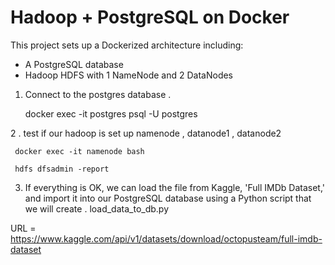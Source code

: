 
# Hadoop + PostgreSQL on Docker

This project sets up a Dockerized architecture including:
- A PostgreSQL database
- Hadoop HDFS with 1 NameNode and 2 DataNodes

1. Connect to the postgres database .

    docker exec -it postgres  psql -U postgres         


2 . test if our hadoop is set up  namenode , datanode1 , datanode2

     docker exec -it namenode bash 

     hdfs dfsadmin -report 


3.  If everything is OK, we can load the file from Kaggle, 'Full IMDb Dataset,' and import it into our PostgreSQL    database using a Python script that we will create . load_data_to_db.py

URL = https://www.kaggle.com/api/v1/datasets/download/octopusteam/full-imdb-dataset
 